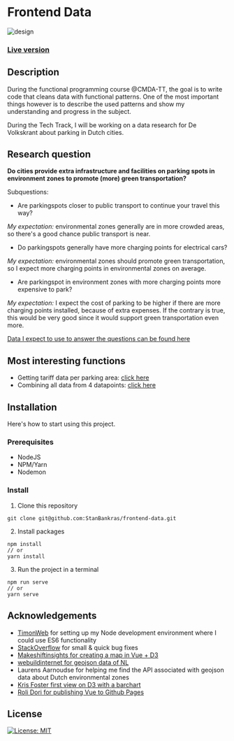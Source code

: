# Frontend Data

![design](https://i.imgur.com/a4vntCt.jpg)

### [Live version](https://stanbankras.github.io/frontend-data/)

## Description

During the functional programming course @CMDA-TT, the goal is to write code that cleans data with functional patterns. One of the most important things however is to describe the used patterns and show my understanding and progress in the subject.

During the Tech Track, I will be working on a data research for De Volkskrant about parking in Dutch cities.

## Research question
**Do cities provide extra infrastructure and facilities on parking spots in environment zones to promote (more) green transportation?**

Subquestions:

* Are parkingspots closer to public transport to continue your travel this way?

_My expectation:_ environmental zones generally are in more crowded areas, so there's a good chance public transport is near.

* Do parkingspots generally have more charging points for electrical cars?

_My expectation:_ environmental zones should promote green transportation, so I expect more charging points in environmental zones on average.

* Are parkingspot in environment zones with more charging points more expensive to park?

_My expectation:_ I expect the cost of parking to be higher if there are more charging points installed, because of extra expenses. If the contrary is true, this would be very good since it would support green transportation even more.

[Data I expect to use to answer the questions can be found here](https://github.com/StanBankras/functional-programming/wiki/Concept#data-i-expect-to-use)


## Most interesting functions
* Getting tariff data per parking area: [click here](https://github.com/StanBankras/functional-programming/wiki/Parking-tariffs)
* Combining all data from 4 datapoints: [click here](https://github.com/StanBankras/functional-programming/wiki/Main-function-to-merge-all-data)

## Installation
Here's how to start using this project.
### Prerequisites
* NodeJS 
* NPM/Yarn
* Nodemon

### Install
1. Clone this repository
```git
git clone git@github.com:StanBankras/frontend-data.git
```
2. Install packages
```
npm install
// or
yarn install
```
3. Run the project in a terminal
```
npm run serve
// or 
yarn serve
```

## Acknowledgements
* [TimonWeb](https://timonweb.com/javascript/how-to-enable-es6-imports-in-nodejs/) for setting up my Node development environment where I could use ES6 functionality
* [StackOverflow](https://stackoverflow.com/) for small & quick bug fixes
* [Makeshiftinsights for creating a map in Vue + D3](https://makeshiftinsights.com/blog/d3-vue-choropleth/)
* [webuildinternet for geojson data of NL](https://www.webuildinternet.com/articles/2015-07-19-geojson-data-of-the-netherlands/)
* Laurens Aarnoudse for helping me find the API associated with geojson data about Dutch environmental zones
* [Kris Foster first view on D3 with a barchart](https://www.youtube.com/watch?v=BDpBAFvdjYo)
* [Roli Dori for publishing Vue to Github Pages](https://medium.com/@Roli_Dori/deploy-vue-cli-3-project-to-github-pages-ebeda0705fbd)

## License
[![License: MIT](https://img.shields.io/badge/License-MIT-yellow.svg)](https://opensource.org/licenses/MIT)
